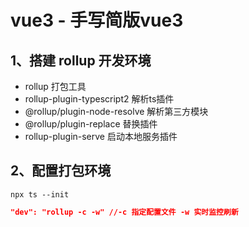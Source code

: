 # vue3 - 手写简版vue3

## 1、搭建 rollup 开发环境

- rollup  打包工具
- rollup-plugin-typescript2  解析ts插件
- @rollup/plugin-node-resolve  解析第三方模块
- @rollup/plugin-replace  替换插件
- rollup-plugin-serve  启动本地服务插件



## 2、配置打包环境



```shell
npx ts --init
```



```json
"dev": "rollup -c -w" //-c 指定配置文件 -w 实时监控刷新
```

